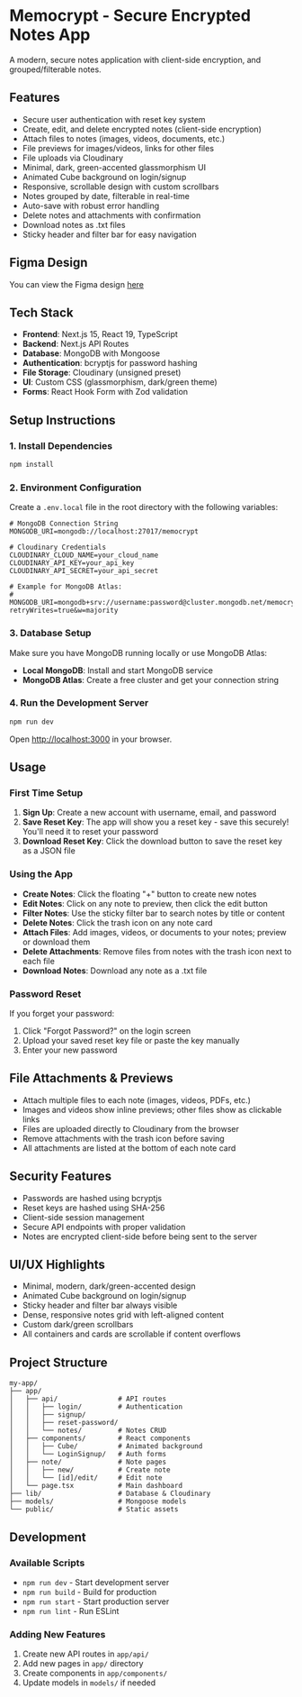 # Memocrypt - Secure Encrypted Notes App

A modern, secure notes application with client-side encryption, and grouped/filterable notes.

## Features

- Secure user authentication with reset key system
- Create, edit, and delete encrypted notes (client-side encryption)
- Attach files to notes (images, videos, documents, etc.)
- File previews for images/videos, links for other files
- File uploads via Cloudinary
- Minimal, dark, green-accented glassmorphism UI
- Animated Cube background on login/signup
- Responsive, scrollable design with custom scrollbars
- Notes grouped by date, filterable in real-time
- Auto-save with robust error handling
- Delete notes and attachments with confirmation
- Download notes as .txt files
- Sticky header and filter bar for easy navigation

## Figma Design

You can view the Figma design [here](https://www.figma.com/proto/6t5bggnRMeHGWdsEPvbjQM/Memocrypt?page-id=27%3A146&node-id=27-3218&p=f&viewport=401%2C333%2C0.33&t=YgXLMvcj164v46T7-1&scaling=min-zoom&content-scaling=fixed&starting-point-node-id=27%3A3218)

## Tech Stack

- **Frontend**: Next.js 15, React 19, TypeScript
- **Backend**: Next.js API Routes
- **Database**: MongoDB with Mongoose
- **Authentication**: bcryptjs for password hashing
- **File Storage**: Cloudinary (unsigned preset)
- **UI**: Custom CSS (glassmorphism, dark/green theme)
- **Forms**: React Hook Form with Zod validation

## Setup Instructions

### 1. Install Dependencies

```bash
npm install
```

### 2. Environment Configuration

Create a `.env.local` file in the root directory with the following variables:

```env
# MongoDB Connection String
MONGODB_URI=mongodb://localhost:27017/memocrypt

# Cloudinary Credentials
CLOUDINARY_CLOUD_NAME=your_cloud_name
CLOUDINARY_API_KEY=your_api_key
CLOUDINARY_API_SECRET=your_api_secret

# Example for MongoDB Atlas:
# MONGODB_URI=mongodb+srv://username:password@cluster.mongodb.net/memocrypt?retryWrites=true&w=majority
```

### 3. Database Setup

Make sure you have MongoDB running locally or use MongoDB Atlas:

- **Local MongoDB**: Install and start MongoDB service
- **MongoDB Atlas**: Create a free cluster and get your connection string

### 4. Run the Development Server

```bash
npm run dev
```

Open [http://localhost:3000](http://localhost:3000) in your browser.

## Usage

### First Time Setup

1. **Sign Up**: Create a new account with username, email, and password
2. **Save Reset Key**: The app will show you a reset key - save this securely! You'll need it to reset your password
3. **Download Reset Key**: Click the download button to save the reset key as a JSON file

### Using the App

- **Create Notes**: Click the floating "+" button to create new notes
- **Edit Notes**: Click on any note to preview, then click the edit button
- **Filter Notes**: Use the sticky filter bar to search notes by title or content
- **Delete Notes**: Click the trash icon on any note card
- **Attach Files**: Add images, videos, or documents to your notes; preview or download them
- **Delete Attachments**: Remove files from notes with the trash icon next to each file
- **Download Notes**: Download any note as a .txt file

### Password Reset

If you forget your password:
1. Click "Forgot Password?" on the login screen
2. Upload your saved reset key file or paste the key manually
3. Enter your new password

## File Attachments & Previews

- Attach multiple files to each note (images, videos, PDFs, etc.)
- Images and videos show inline previews; other files show as clickable links
- Files are uploaded directly to Cloudinary from the browser
- Remove attachments with the trash icon before saving
- All attachments are listed at the bottom of each note card

## Security Features

- Passwords are hashed using bcryptjs
- Reset keys are hashed using SHA-256
- Client-side session management
- Secure API endpoints with proper validation
- Notes are encrypted client-side before being sent to the server

## UI/UX Highlights

- Minimal, modern, dark/green-accented design
- Animated Cube background on login/signup
- Sticky header and filter bar always visible
- Dense, responsive notes grid with left-aligned content
- Custom dark/green scrollbars
- All containers and cards are scrollable if content overflows

## Project Structure

```
my-app/
├── app/
│   ├── api/               # API routes
│   │   ├── login/         # Authentication
│   │   ├── signup/
│   │   ├── reset-password/
│   │   └── notes/         # Notes CRUD
│   ├── components/        # React components
│   │   ├── Cube/          # Animated background
│   │   └── LoginSignup/   # Auth forms
│   ├── note/              # Note pages
│   │   ├── new/           # Create note
│   │   └── [id]/edit/     # Edit note
│   └── page.tsx           # Main dashboard
├── lib/                   # Database & Cloudinary
├── models/                # Mongoose models
└── public/                # Static assets
```

## Development

### Available Scripts

- `npm run dev` - Start development server
- `npm run build` - Build for production
- `npm run start` - Start production server
- `npm run lint` - Run ESLint

### Adding New Features

1. Create new API routes in `app/api/`
2. Add new pages in `app/` directory
3. Create components in `app/components/`
4. Update models in `models/` if needed
